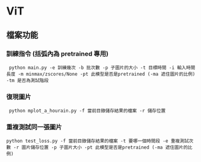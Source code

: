 # ViT

## 檔案功能
### 訓練指令 (括弧內為 pretrained 專用)
` python main.py -e 訓練幾次 -b 批次數 -p 子圖片的大小 -t 目標時間 -i 輸入時間長度 -m minmax/zscores/None -pt 此模型是否是pretrained (-ma 遮住圖片的比例) -tm 是否為測試階段`

### 復現圖片
` python mplot_a_hourain.py -f 當前目錄儲存結果的檔案 -r 儲存位置`

### 重複測試同一張圖片
` python test_loss.py -f 當前目錄儲存結果的檔案 -t 要哪一個時間段 -e 重複測試次數 -r 圖片儲存位置 -p 子圖片大小 -pt 此模型是否是pretrained (-ma 遮住圖片的比例)  `
